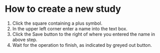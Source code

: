 # How to create a new study

1. Click the square containing a plus symbol.
1. In the upper left corner enter a name into the text box.
1. Click the Save button to the right of where you entered the name in above step.
1. Wait for the operation to finish, as indicated by greyed out button.